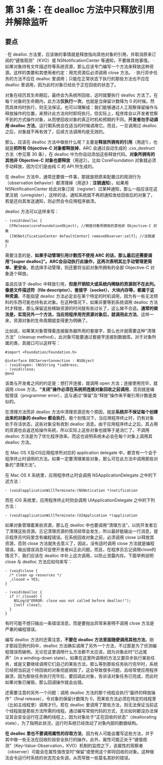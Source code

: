 # 第 31 条：在 dealloc 方法中只释放引用并解除监听

## 要点

· 在 dealloc 方法里，应该做的事情就是释放指向其他对象的引用，并取消原来订阅的“键值观测”（KVO）或 NSNotificationCenter 等通知，不要做其他事情。
· 如果对象持有文件描述符等系统资源，那么应该专门编写一个方法来释放这种资源。这样的类要和其使用者约定：用完资源后必须调用 close 方法。
· 执行异步任务的方法不应在 dealloc 里调用；只能在正常状态下执行的那些方法也不应在 dealloc 里调用，因为此时对象已经处于正在回收的状态了。

对象在经历其生命期后，最终会为系统所回收，这时就要执行 dealloc 方法了。在每个对象的生命期内，此方法**仅执行一次**，也就是当保留计数降为 0 的时候。然而具体何时执行，则无法保证。也可以理解成：我们能够通过人工观察保留操作与释放操作的位置，来预计此方法何时即将执行。但实际上，程序库会以开发者觉察不到的方式操作对象，从而使回收对象的真正时机和预期的不同。**开发者勿手动调用 dealloc 方法**。运行期系统会在适当的时候调用它。而且，一旦调用过 dealloc 之后，对象就不再有效了，后续方法调用均是无效的。

那么，应该在 dealloc 方法中做些什么呢？主要是**释放所拥有的引用**（用途1），也就是**把所有 Objective-C 对象都释放掉**，ARC 会通过自动生成的 .cxx_destruct 方法（参见第 30 条），在 dealloc 中为你自动添加这些释放代码。**对象所拥有的其他非 Objective-C 对象也要释放**（用途2）。比如 CoreFoundation 对象就必须手动释放，因为它们是由纯 C 的 API 所生成的。

在 dealloc 方法中，通常还要做一件事，那就是把原来配置过的观测行为（observation behavior）都清理掉（用途3：**注销通知**）。如果用 NSNotificationCenter 给此对象订阅（register）过某种通知，那么一般应该在这里注销（unregister），这样的话，通知系统就不再把通知发给回收后的对象了，若是还向其发送通知，则必然会令应用程序崩溃。

dealloc 方法可以这样来写：

```
- (void)dealloc {
  CFRelease(coreFoundationObject); //释放对象所拥有的其他非 Objective-C 对象
  [[NSNotificationCenter defaultCenter] removeObserver:self]; //注销通知
}
```

需要注意的是，**如果手动管理引用计数而不使用 ARC 的话，那么最后还需要调用“[super dealloc]”。ARC会自动执行此操作，这再次表明其比手动管理更简单、更安全**。若选择手动管理，则还要将当前对象所拥有的全部 Objective-C 对象逐个释放。

虽说应该于 dealloc 中释放引用，**但是开销较大或系统内稀缺的资源则不在此列。像是文件描述符（file descriptor）、套接字（socket）、大块内存等，都属于这种资源**。不能指望 dealloc 方法必定会在某个特定的时机调用，因为有一些无法预料的东西可能也持有此对象。在这种情况下，如果非要等到系统调用 dealloc 方法时才释放，那么保留这些稀缺资源的时间就有些过长了，这么做不合适。**通常的做法是，实现另外一个方法，当应用程序用完资源对象后，就调用此方法**。这样一来，资源对象的生命周期就变得更为明确了。

比如说，如果某对象管理着连接服务器所用的套接字，那么也许就需要这种“清理方法”（cleanup method）。此对象可能要通过套接字连接到数据库。对于对象所属的类，其接口可以这样写：

```
#import <Foundation/Foundation.h>

@interface EOCServerConnection : NSObject
- (void)open: (NSString *)address;
- (void)close;
@end
```

该类与开发者之间的约定是：想打开连接，就调用 open 方法；连接使用完毕，就调用 close 方法。**“关闭”操作必须在系统把连接对象回收之前调用**，否则就是编程错误（programmer error），这与通过“保留”及“释放”操作来平衡引用计数是类似的。

在清理方法而非 dealloc 方法中清理资源还有个原因，就是**系统并不保证每个创建出来的对象的 dealloc 都会执行**。极个别情况下，当应用程序终止时，仍有对象处于存活状态，这些对象没有收到 dealloc 消息。由于应用程序终止之后，其占用的资源也会返还给操作系统，所以实际上这些对象也就等于是消亡了。不调用 dealloc 方法是为了优化程序效率。而这也说明系统未必会在每个对象上调用其 dealloc 方法。

在 Mac OS X及iOS应用程序所对应的 application delegate 中，都含有一个会于程序终止时调用的方法。如果一定要清理某些对象，那么可在此方法中调用那些对象的“清理方法”。

在 Mac OS X 系统里，应用程序终止时会调用 NSApplicationDelegate 之中的下述方法：

```
- (void)applicationWillTerminate:(NSNotication *)notification
```

而在 iOS 系统里，应用程序终止时则会调用 UIApplicationDelegate 之中的下列方法：

```
- (void)applicationWillTerminate:(UIApplication *)application
```

如果对象管理着某些资源，那么在 dealloc 中也要调用“清理方法”，以防开发者忘了清理这些资源。忘记清理资源的情况经常会发生，所以最好能输出一行消息，提示程序员代码里含有编程错误。在系统回收对象之前，必须调用 close 以释放其资源，否则 close 方法就失去意义了，因此，没有适时调用 close 方法就是编程错误。输出错误消息可促使开发者纠正此问题。而且，在程序员忘记调用close的情况下，我们应该在 dealloc 中补上这次调用，以防止泄露内存。下面举例说明 close 与 dealloc 方法应如何来写：

```
- (void)close {
  /* clean up resources */
  _closed = YES;
}

- (void)dealloc {
  if (!_closed) {
    NSLog(@"ERROR: close was not called before dealloc!");
    [self close];
  }
}
```

有时可能不想只输出一条错误消息，而是要抛出异常来表明不调用 close 方法是严重的编程错误。

编写 dealloc 方法时还需注意，**不要在 dealloc 方法里面随便调用其他方法**。刚才那段范例代码中，dealloc 方法确实调用了另外一个方法，不过那是为了侦测编程错误而破例。无论在这里调用什么方法都不太应该，因为对象此时“已近尾声”（in a winding-down state）。如果在这里所调用的方法又要异步执行某些任务，或是又要继续调用它们自己的某些方法，那么等到那些任务执行完毕时，系统已经把当前这个待回收的对象彻底销毁了。这会导致很多问题，且经常使应用程序崩溃，因为那些任务执行完毕后，要回调此对象，告诉该对象任务已完成，而此时如果对象已摧毁，那么回调操作就会出错。

还需要注意的另外一个问题：调用 dealloc 方法的那个线程会执行“最终的释放操作”（final release），令对象的保留计数降为 0，而某些方法必须在特定的线程里（比如主线程里）调用才行。若在 dealloc 里调用了那些方法，则无法保证当前这个线程就是那些方法所需的线程。通过编写常规代码的方式，无论如何都没办法保证其会安全运行在正确的线程上，因为对象处于“正在回收的状态”（deallocating state），为了指明此状况，运行时系统已经改动了对象内部的数据结构。

**在 dealloc 里也不要调用属性的存取方法**，因为有人可能会覆写这些方法，并于其中做一些无法在回收阶段安全执行的操作。此外，属性可能正处于“键值观测”（Key-Value-Observation，KVO）机制的监控之下，该属性的观察者（observer）可能会在属性值改变时“保留”或使用这个即将回收的对象。这种做法会令运行时系统的状态完全失调，从而导致一些莫名其妙的错误。







